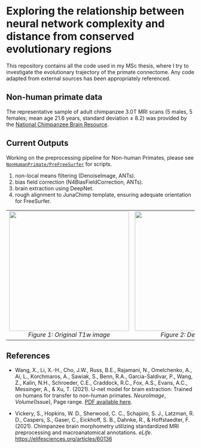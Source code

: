 # Exploring the relationship between neural network complexity and distance from conserved evolutionary regions
This repository contains all the code used in my MSc thesis, where I try to investigate the evolutionary trajectory of the primate connectome. Any code adapted from external sources has been appropriately referenced.

## Non-human primate data
The representative sample of adult chimpanzee 3.0T MRI scans (5 males, 5 females; mean age 21.6 years, standard deviation ± 8.2) was provided by the <a href="https://www.chimpanzeebrain.org/mri-datasets-for-direct-download">National Chimpanzee Brain Resource</a>.

## Current Outputs 
Working on the preprocessing pipeline for Non-human Primates, please see [`NonHumanPrimate/PreFreeSurfer`](NonHumanPrimate/PreFreeSurfer) for scripts.
1. non-local means filtering (DenoiseImage, ANTs).
2. bias field correction (N4BiasFieldCorrection, ANTs).
3. brain extraction using DeepNet.
4. rough alignment to JunaChimp template, ensuring adequate orientation for FreeSurfer.

<table>
    <tr>
        <td align="center">
            <img src="https://github.com/user-attachments/assets/604dd9d4-3504-4c5d-9a2f-72a849ac89c3" width="320">
            <br><em>Figure 1: Original T1w image</em>
        </td>
        <td align="center">
            <img src="https://github.com/user-attachments/assets/9899b7dc-6b38-4ddc-a063-02e5bbb91e30" width="320">
            <br><em>Figure 2: DeepNet mask</em>
        </td>
        <td align="center">
            <img src="https://github.com/user-attachments/assets/268abedc-0142-40fa-9309-fe5c65931e37" width="320">
            <br><em>Figure 3: Extracted brain</em>
        </td>
    </tr>
</table>


## References
- Wang, X., Li, X.-H., Cho, J.W., Russ, B.E., Rajamani, N., Omelchenko, A., Ai, L., Korchmaros, A., Sawiak, S., Benn, R.A., Garcia-Saldivar, P., Wang, Z., Kalin, N.H., Schroeder, C.E., Craddock, R.C., Fox, A.S., Evans, A.C., Messinger, A., & Xu, T. (2021). U-net model for brain extraction: Trained on humans for transfer to non-human primates. *NeuroImage*, *Volume*(Issue), Page range. [PDF available here](https://foxlab.ucdavis.edu/publications/WangXu_Neuroimage_2021.pdf).

- Vickery, S., Hopkins, W. D., Sherwood, C. C., Schapiro, S. J., Latzman, R. D., Caspers, S., Gaser, C., Eickhoff, S. B., Dahnke, R., & Hoffstaedter, F. (2021). Chimpanzee brain morphometry utilizing standardized MRI preprocessing and macroanatomical annotations. <i>eLife</i>. <a href="https://elifesciences.org/articles/60136">https://elifesciences.org/articles/60136</a>

